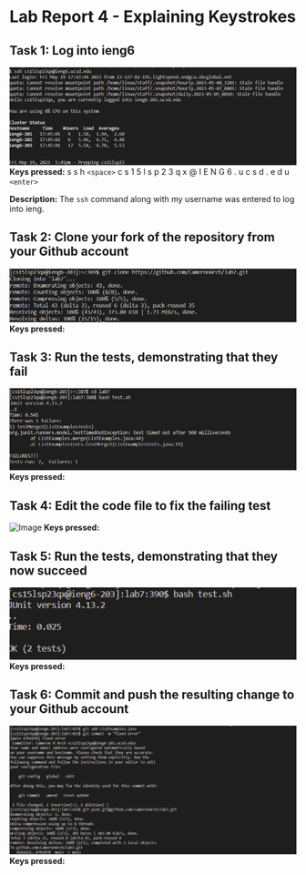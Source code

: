 # Lab Report 4 - Explaining Keystrokes

## Task 1: Log into ieng6

![Image](task1.png)
**Keys pressed:** s s h `<space>` c s 1 5 l s p 2 3 q x @ I E N G 6 . u c s d . e d u `<enter>`

**Description:** The `ssh` command along with my username was entered to log into ieng.

## Task 2: Clone your fork of the repository from your Github account

![Image](task2.png)
**Keys pressed:**

## Task 3: Run the tests, demonstrating that they fail

![Image](task3.png)
**Keys pressed:**

## Task 4: Edit the code file to fix the failing test

![Image](task4.png)
**Keys pressed:**

## Task 5: Run the tests, demonstrating that they now succeed

![Image](task5.png)
**Keys pressed:**

## Task 6: Commit and push the resulting change to your Github account

![Image](task6.png)
**Keys pressed:**
